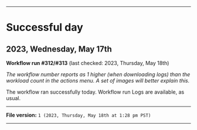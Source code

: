 
***

# Successful day

## 2023, Wednesday, May 17th

**Workflow run #312/#313** (last checked: 2023, Thursday, May 18th)

_The workflow number reports as 1 higher (when downloading logs) than the workload count in the actions menu. A set of images will better explain this._

The workflow ran successfully today. Workflow run Logs are available, as usual.

***

**File version:** `1 (2023, Thursday, May 18th at 1:28 pm PST)`

***
